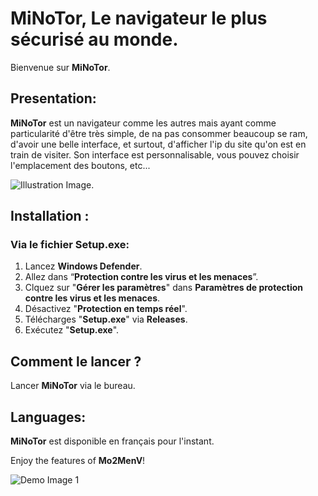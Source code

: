 # MiNoTor, Le navigateur le plus sécurisé au monde.

Bienvenue sur **MiNoTor**.

## Presentation:

**MiNoTor** est un navigateur comme les autres mais ayant comme particularité d'être très simple, de na pas consommer beaucoup se ram, d'avoir une belle interface, et surtout, d'afficher l'ip du site qu'on est en train de visiter. Son interface est personnalisable, vous pouvez choisir l'emplacement des boutons, etc...

![Illustration Image](https://cdn.discordapp.com/attachments/1020393862017069118/1160524161001721886/827ef836-2778-4687-a275-0000a20c9292.jpg?ex=6534f959&is=65228459&hm=2282d2ac179565efc670664d1d493cffb1e8638f886e547a264df122ba5c8b28&).

## Installation :

### Via le fichier **Setup.exe**:
1. Lancez **Windows Defender**.
2. Allez dans “**Protection contre les virus et les menaces**”.
3. Clquez sur "**Gérer les paramètres**" dans **Paramètres de protection contre les virus et les menaces**.
4. Désactivez "**Protection en temps réel**".
5. Télécharges "**Setup.exe**" via **Releases**.
6. Exécutez "**Setup.exe**".

## Comment le lancer ?

Lancer **MiNoTor** via le bureau.

## Languages:

**MiNoTor** est disponible en français pour l'instant.

Enjoy the features of **Mo2MenV**!

![Demo Image 1](https://cdn.discordapp.com/attachments/1138107671413784679/1160522943621763102/image.png?ex=6534f837&is=65228337&hm=3a5ac06ff94a9885ac05718e75bd6ae09c9a806292e4248ccb6dffd11cd17c56&)
